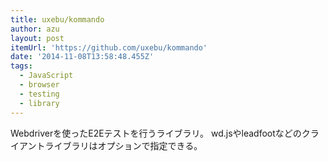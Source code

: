 ```yaml
---
title: uxebu/kommando
author: azu
layout: post
itemUrl: 'https://github.com/uxebu/kommando'
date: '2014-11-08T13:58:48.455Z'
tags:
  - JavaScript
  - browser
  - testing
  - library
---
```

Webdriverを使ったE2Eテストを行うライブラリ。
wd.jsやleadfootなどのクライアントライブラリはオプションで指定できる。
